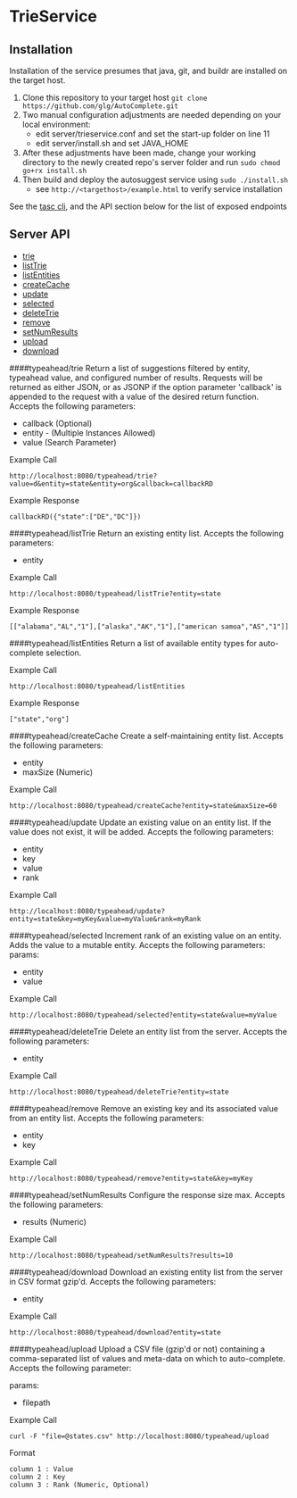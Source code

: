 # TrieService

## Installation

Installation of the service presumes that java, git, and buildr are installed on the target host.

1. Clone this repository to your target host `git clone https://github.com/glg/AutoComplete.git`
1. Two manual configuration adjustments are needed depending on your local environment:
   * edit server/trieservice.conf and set the start-up folder on line 11
   * edit server/install.sh and set JAVA_HOME
1. After these adjustments have been made, change your working directory to the newly created repo's server folder and run `sudo chmod go+rx install.sh`
1. Then build and deploy the autosuggest service using `sudo ./install.sh`
   * see `http://<targethost>/example.html` to verify service installation

See the [tasc cli](AutoSuggest/tree/master/cli), and the API section below for the list of exposed endpoints

## Server API
* [trie](#typeaheadtrie)
* [listTrie](#typeaheadlisttrie)
* [listEntities](#typeaheadlistentities)
* [createCache](#typeaheadcreatecache)
* [update](#typeaheadupdate)
* [selected](#typeaheadselected)
* [deleteTrie](#typeaheaddeletetrie)
* [remove](#typeaheadremove)
* [setNumResults](#typeaheadsetnumresults)
* [upload](#typeaheadupload)
* [download](#typeaheaddownload)


####typeahead/trie
Return a list of suggestions filtered by entity, typeahead value, and configured number of results.  Requests will be returned as either JSON, or as JSONP if the option parameter 'callback' is appended to the request with a value of the desired return function.  Accepts the following parameters:
  * callback (Optional)
  * entity - (Multiple Instances Allowed)
  * value (Search Parameter)

Example Call
```
http://localhost:8080/typeahead/trie?value=d&entity=state&entity=org&callback=callbackRD
```
Example Response
```
callbackRD({"state":["DE","DC"]})
```

####typeahead/listTrie
Return an existing entity list.  Accepts the following parameters:
  * entity

Example Call
```
http://localhost:8080/typeahead/listTrie?entity=state
```
Example Response
```
[["alabama","AL","1"],["alaska","AK","1"],["american samoa","AS","1"]]
```

####typeahead/listEntities
Return a list of available entity types for auto-complete selection.

Example Call
```
http://localhost:8080/typeahead/listEntities
```
Example Response
```
["state","org"]
```

####typeahead/createCache
Create a self-maintaining entity list.  Accepts the following parameters:
  * entity
  * maxSize (Numeric)

Example Call
```
http://localhost:8080/typeahead/createCache?entity=state&maxSize=60
```

####typeahead/update
Update an existing value on an entity list. If the value does not exist, it will be added.  Accepts the following parameters:
  * entity
  * key
  * value
  * rank

Example Call
```
http://localhost:8080/typeahead/update?entity=state&key=myKey&value=myValue&rank=myRank
```

####typeahead/selected
Increment rank of an existing value on an entity.  Adds the value to a mutable entity. Accepts the following parameters:
params:
  * entity
  * value

Example Call
```
http://localhost:8080/typeahead/selected?entity=state&value=myValue
```

####typeahead/deleteTrie
Delete an entity list from the server.  Accepts the following parameters:
  * entity

Example Call
```
http://localhost:8080/typeahead/deleteTrie?entity=state
```

####typeahead/remove
Remove an existing key and its associated value from an entity list.  Accepts the following parameters:
  * entity
  * key

Example Call
```
http://localhost:8080/typeahead/remove?entity=state&key=myKey
```

####typeahead/setNumResults
Configure the response size max.  Accepts the following parameters:
  * results (Numeric)

Example Call
```
http://localhost:8080/typeahead/setNumResults?results=10
```

####typeahead/download
Download an existing entity list from the server in CSV format gzip'd.  Accepts the following parameters:
  * entity

Example Call
```
http://localhost:8080/typeahead/download?entity=state
```

####typeahead/upload
Upload a CSV file (gzip'd or not) containing a comma-separated list of values and meta-data on which to auto-complete.  Accepts the following parameter:

params:
  * filepath

Example Call
```
curl -F "file=@states.csv" http://localhost:8080/typeahead/upload
```

Format
```
column 1 : Value
column 2 : Key
column 3 : Rank (Numeric, Optional)
```
